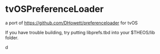 # tvOSPreferenceLoader
a port of https://github.com/DHowett/preferenceloader for tvOS

If you have trouble building, try putting libprefs.tbd into your $THEOS/lib folder.

 d
